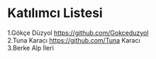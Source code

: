 # **Katılımcı Listesi**
1.Gökçe Düzyol  https://github.com/Gokceduzyol \
2.Tuna Karacı   https://github.com/Tuna Karacı \
3.Berke Alp İleri

